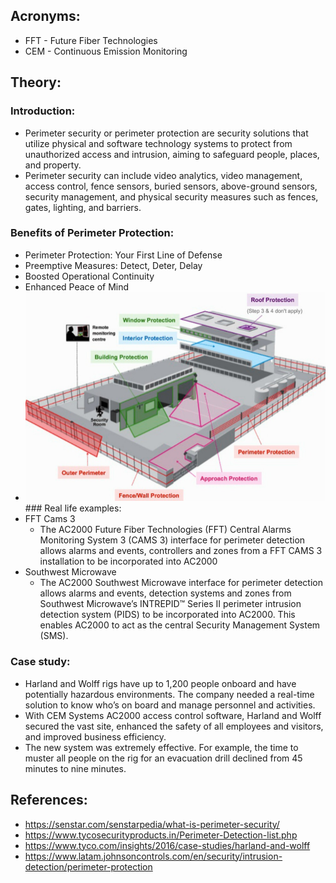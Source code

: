 ## Acronyms:
- FFT - Future Fiber Technologies
- CEM - Continuous Emission Monitoring

## Theory:
### Introduction:
- Perimeter security or perimeter protection are security solutions that utilize physical and software technology systems to protect from unauthorized access and intrusion, aiming to safeguard people, places, and property.
- Perimeter security can include video analytics, video management, access control, fence sensors, buried sensors, above-ground sensors, security management, and physical security measures such as fences, gates, lighting, and barriers.
### Benefits of Perimeter Protection:
- Perimeter Protection: Your First Line of Defense
- Preemptive Measures: Detect, Deter, Delay
- Boosted Operational Continuity
- Enhanced Peace of Mind
- ![Pasted image 20250705110058.png](Media/Pasted%20image%2020250705110058.png)### Real life examples:
- FFT Cams 3
	- The AC2000 Future Fiber Technologies (FFT) Central Alarms Monitoring System 3 (CAMS 3) interface for perimeter detection allows alarms and events, controllers and zones from a FFT CAMS 3 installation to be incorporated into AC2000
- Southwest Microwave
	- The AC2000 Southwest Microwave interface for perimeter detection allows alarms and events, detection systems and zones from Southwest Microwave’s INTREPID™ Series II perimeter intrusion detection system (PIDS) to be incorporated into AC2000. This enables AC2000 to act as the central Security Management System (SMS).
### Case study:
- Harland and Wolff rigs have up to 1,200 people onboard and have potentially hazardous environments. The company needed a real-time solution to know who’s on board and manage personnel and activities.
- With CEM Systems AC2000 access control software, Harland and Wolff secured the vast site, enhanced the safety of all employees and visitors, and improved business efficiency.
- The new system was extremely effective. For example, the time to muster all people on the rig for an evacuation drill declined from 45 minutes to nine minutes.


## References:
- https://senstar.com/senstarpedia/what-is-perimeter-security/
- https://www.tycosecurityproducts.in/Perimeter-Detection-list.php
- https://www.tyco.com/insights/2016/case-studies/harland-and-wolff
- https://www.latam.johnsoncontrols.com/en/security/intrusion-detection/perimeter-protection